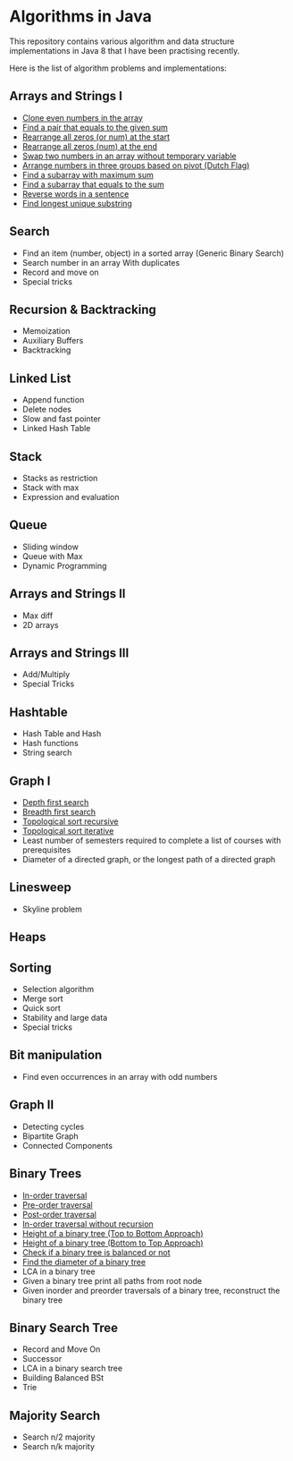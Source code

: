 # Algorithms in Java
This repository contains various algorithm and data structure implementations in Java 8 that I have been practising recently.

Here is the list of algorithm problems and implementations:

## Arrays and Strings I
- [Clone even numbers in the array](https://github.com/leninmehedy/java-algorithms/blob/main/src/main/java/org/algorithms/lenin/arrays/Numbers.java#L5)
- [Find a pair that equals to the given sum](https://github.com/leninmehedy/java-algorithms/blob/main/src/main/java/org/algorithms/lenin/arrays/Numbers.java#L54)
- [Rearrange all zeros (or num) at the start](https://github.com/leninmehedy/java-algorithms/blob/main/src/main/java/org/algorithms/lenin/arrays/Numbers.java#L109)
- [Rearrange all zeros (num) at the end](https://github.com/leninmehedy/java-algorithms/blob/main/src/main/java/org/algorithms/lenin/arrays/Numbers.java#L156)
- [Swap two numbers in an array without temporary variable](https://github.com/leninmehedy/java-algorithms/blob/main/src/main/java/org/algorithms/lenin/arrays/Numbers.java#L224)
- [Arrange numbers in three groups based on pivot (Dutch Flag)](https://github.com/leninmehedy/java-algorithms/blob/main/src/main/java/org/algorithms/lenin/arrays/Numbers.java#L178)
- [Find a subarray with maximum sum](https://github.com/leninmehedy/java-algorithms/blob/main/src/main/java/org/algorithms/lenin/arrays/Numbers.java#L250)
- [Find a subarray that equals to the sum](https://github.com/leninmehedy/java-algorithms/blob/main/src/main/java/org/algorithms/lenin/arrays/Numbers.java#L300)
- [Reverse words in a sentence](https://github.com/leninmehedy/java-algorithms/blob/main/src/main/java/org/algorithms/lenin/strings/Strings.java#L12)
- [Find longest unique substring](https://github.com/leninmehedy/java-algorithms/blob/main/src/main/java/org/algorithms/lenin/strings/Strings.java#L142)
## Search
- Find an item (number, object) in a sorted array (Generic Binary Search)
- Search number in an array With duplicates
- Record and move on
- Special tricks
## Recursion & Backtracking
- Memoization
- Auxiliary Buffers
- Backtracking
## Linked List
- Append function
- Delete nodes
- Slow and fast pointer
- Linked Hash Table
## Stack
- Stacks as restriction
- Stack with max
- Expression and evaluation
## Queue
- Sliding window
- Queue with Max
- Dynamic Programming
## Arrays and Strings II
- Max diff
- 2D arrays
## Arrays and Strings III
- Add/Multiply
- Special Tricks
## Hashtable
- Hash Table and Hash
- Hash functions
- String search
## Graph I
- [Depth first search](https://github.com/leninmehedy/java-algorithms/blob/main/src/main/java/org/algorithms/lenin/graphs/Graphs.java#L6)
- [Breadth first search](https://github.com/leninmehedy/java-algorithms/blob/main/src/main/java/org/algorithms/lenin/graphs/Graphs.java#L32)
- [Topological sort recursive](https://github.com/leninmehedy/java-algorithms/blob/main/src/main/java/org/algorithms/lenin/graphs/Graphs.java#L80)
- [Topological sort iterative](https://github.com/leninmehedy/java-algorithms/blob/main/src/main/java/org/algorithms/lenin/graphs/Graphs.java#L113)
- Least number of semesters required to complete a list of courses with prerequisites
- Diameter of a directed graph, or the longest path of a directed graph
## Linesweep
- Skyline problem
## Heaps
## Sorting
- Selection algorithm
- Merge sort
- Quick sort
- Stability and large data
- Special tricks
## Bit manipulation
- Find even occurrences in an array with odd numbers
## Graph II
- Detecting cycles
- Bipartite Graph
- Connected Components
## Binary Trees
- [In-order traversal](https://github.com/leninmehedy/java-algorithms/blob/main/src/main/java/org/algorithms/lenin/trees/BTrees.java#L14)
- [Pre-order traversal](https://github.com/leninmehedy/java-algorithms/blob/main/src/main/java/org/algorithms/lenin/trees/BTrees.java#L29)
- [Post-order traversal](https://github.com/leninmehedy/java-algorithms/blob/main/src/main/java/org/algorithms/lenin/trees/BTrees.java#L43)
- [In-order traversal without recursion](https://github.com/leninmehedy/java-algorithms/blob/main/src/main/java/org/algorithms/lenin/trees/BTrees.java#L62)
- [Height of a binary tree (Top to Bottom Approach)](https://github.com/leninmehedy/java-algorithms/blob/main/src/main/java/org/algorithms/lenin/trees/BTrees.java#L104)
- [Height of a binary tree (Bottom to Top Approach)](https://github.com/leninmehedy/java-algorithms/blob/main/src/main/java/org/algorithms/lenin/trees/BTrees.java#L141)
- [Check if a binary tree is balanced or not](https://github.com/leninmehedy/java-algorithms/blob/main/src/main/java/org/algorithms/lenin/trees/BTrees.java#L161)
- [Find the diameter of a binary tree](https://github.com/leninmehedy/java-algorithms/blob/main/src/main/java/org/algorithms/lenin/trees/BTrees.java#L198)
- LCA in a binary tree
- Given a binary tree print all paths from root node
- Given inorder and preorder traversals of a binary tree, reconstruct the binary tree
## Binary Search Tree
- Record and Move On
- Successor
- LCA in a binary search tree
- Building Balanced BSt
- Trie
## Majority Search
- Search n/2 majority
- Search n/k majority


  
